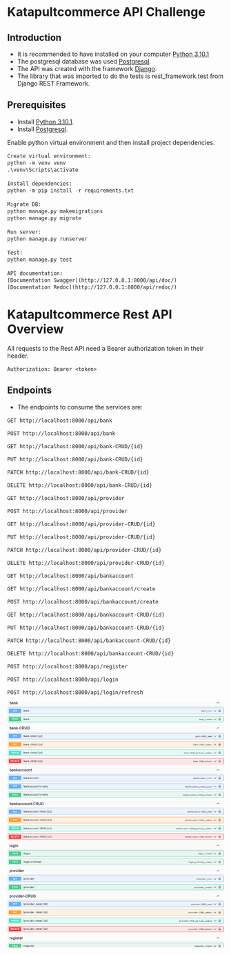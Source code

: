 # Katapultcommerce API Challenge

## Introduction

+ It is recommended to have installed on your computer [Python 3.10.1](https://www.python.org/downloads/release/python-3101/)
+ The postgresql database was used [Postgresql](https://www.postgresql.org/download/).
+ The API was created with the framework [Django](https://pypi.org/project/Django/).
+ The library that was imported to do the tests is rest_framework.test from Django REST Framework.    

## Prerequisites

+ Install [Python 3.10.1](https://www.python.org/downloads/release/python-3101/).
+ Install [Postgresql](https://www.postgresql.org/download/).

Enable python virtual environment and then install project dependencies.

```commandline
Create virtual environment:
python -m venv venv
.\venv\Scripts\activate

Install dependencies:
python -m pip install -r requirements.txt

Migrate DB:
python manage.py makemigrations
python manage.py migrate

Run server:
python manage.py runserver

Test:
python manage.py test

API documentation:
[Documentation Swagger](http://127.0.0.1:8000/api/doc/)
[Documentation Redoc](http://127.0.0.1:8000/api/redoc/)

```

# Katapultcommerce Rest API Overview

All requests to the Rest API need a Bearer authorization token in their header.

```commandline
Authorization: Bearer <token>
```

## Endpoints

+ The endpoints to consume the services are:
```commandline
GET http://localhost:8000/api/bank
```
```commandline
POST http://localhost:8000/api/bank
```
```commandline
GET http://localhost:8000/api/bank-CRUD/{id}
```
```commandline
PUT http://localhost:8000/api/bank-CRUD/{id}
```
```commandline
PATCH http://localhost:8000/api/bank-CRUD/{id}
```
```commandline
DELETE http://localhost:8000/api/bank-CRUD/{id}
```
```commandline
GET http://localhost:8000/api/provider
```
```commandline
POST http://localhost:8000/api/provider
```
```commandline
GET http://localhost:8000/api/provider-CRUD/{id}
```
```commandline
PUT http://localhost:8000/api/provider-CRUD/{id}
```
```commandline
PATCH http://localhost:8000/api/provider-CRUD/{id}
```
```commandline
DELETE http://localhost:8000/api/provider-CRUD/{id}
```
```commandline
GET http://localhost:8000/api/bankaccount
```
```commandline
GET http://localhost:8000/api/bankaccount/create
```
```commandline
POST http://localhost:8000/api/bankaccount/create
```
```commandline
GET http://localhost:8000/api/bankaccount-CRUD/{id}
```
```commandline
PUT http://localhost:8000/api/bankaccount-CRUD/{id}
```
```commandline
PATCH http://localhost:8000/api/bankaccount-CRUD/{id}
```
```commandline
DELETE http://localhost:8000/api/bankaccount-CRUD/{id}
```
```commandline
POST http://localhost:8000/api/register
```
```commandline
POST http://localhost:8000/api/login
```
```commandline
POST http://localhost:8000/api/login/refresh
```

![alt text](img/endpoints.png "Katapultcommerce API")
